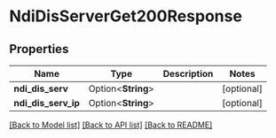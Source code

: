 # NdiDisServerGet200Response

## Properties

Name | Type | Description | Notes
------------ | ------------- | ------------- | -------------
**ndi_dis_serv** | Option<**String**> |  | [optional]
**ndi_dis_serv_ip** | Option<**String**> |  | [optional]

[[Back to Model list]](../README.md#documentation-for-models) [[Back to API list]](../README.md#documentation-for-api-endpoints) [[Back to README]](../README.md)


